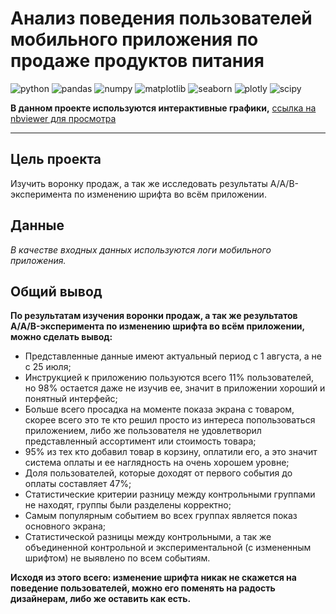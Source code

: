 # Анализ поведения пользователей мобильного приложения по продаже продуктов питания

![python](https://img.shields.io/pypi/pyversions/pandas)
![pandas](https://img.shields.io/pypi/v/pandas?label=pandas)
![numpy](https://img.shields.io/pypi/v/numpy?label=NumPy)
![matplotlib](https://img.shields.io/pypi/v/matplotlib?label=matplotlib)
![seaborn](https://img.shields.io/pypi/v/seaborn?label=seaborn)
![plotly](https://img.shields.io/pypi/v/plotly?label=plotly)
![scipy](https://img.shields.io/pypi/v/scipy?label=SciPy)

**В данном проекте используются интерактивные графики,** [ссылка на nbviewer для просмотра](https://nbviewer.org/github/lJHl/data-analysis/blob/e96b89f8664b2bf0c557939f030358c85310572e/food_app_project/food_app_analysis_project.ipynb)

---

## Цель проекта

Изучить воронку продаж, а так же исследовать результаты A/A/B-эксперимента по изменению шрифта во всём приложении.

## Данные 

*В качестве входных данных используются логи мобильного приложения.*

## Общий вывод

**По результатам изучения воронки продаж, а так же результатов A/A/B-эксперимента по изменению шрифта во всём приложении, можно сделать вывод:**

- Представленные данные имеют актуальный период с 1 августа, а не с 25 июля;
- Инструкцией к приложению пользуются всего 11% пользователей, но 98% остается даже не изучив ее, значит в приложении хороший и понятный интерфейс;
- Больше всего просадка на моменте показа экрана с товаром, скорее всего это те кто решил просто из интереса попользоваться приложением, либо же пользователя не удовлетворил представленный ассортимент или стоимость товара;
- 95% из тех кто добавил товар в корзину, оплатили его, а это значит система оплаты и ее наглядность на очень хорошем уровне;
- Доля пользователей, которые доходят от первого события до оплаты составляет 47%;
- Статистические критерии разницу между контрольными группами не находят, группы были разделены корректно;
- Самым популярным событием во всех группах является показ основного экрана;
- Статистической разницы между контрольными, а так же объединенной контрольной и экспериментальной (с измененным шрифтом) не выявлено по всем событиям.

**Исходя из этого всего: изменение шрифта никак не скажется на поведение пользователей, можно его поменять на радость дизайнерам, либо же оставить как есть.**
